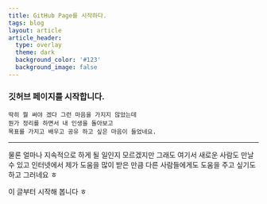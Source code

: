 ```yaml
---
title: GitHub Page를 시작하다.
tags: blog
layout: article
article_header:
  type: overlay
  theme: dark
  background_color: '#123'
  background_image: false
---
```


### 깃허브 페이지를 시작합니다.
<!--more-->
```
딱히 뭘 써야 겠다 그런 마음을 가지지 않았는데
뭔가 정리를 하면서 내 인생을 돌아보고 
목표를 가지고 배우고 공유 하고 싶은 마음이 들었네요.
```
---

물론 얼마나 지속적으로 하게 될 일인지 모르겠지만
그래도 여기서 새로운 사람도 만날 수 있고 
인터넷에서 제가 도움을 많이 받은 만큼
다른 사람들에게도 도움을 주고 싶기도 하고 그러네요 ㅎ

이 글부터 시작해 봅니다 ㅎ 
